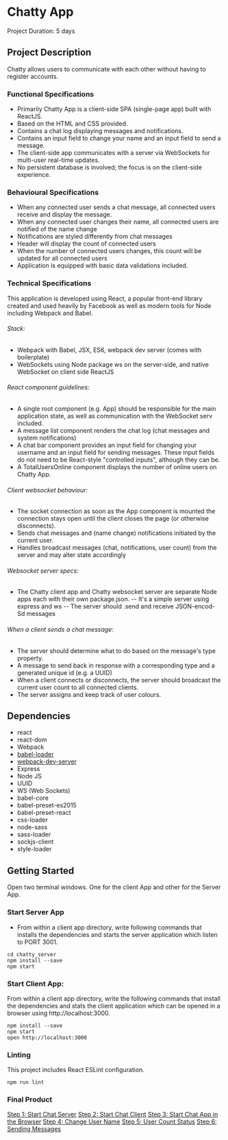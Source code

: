 # Chatty App

Project Duration: 5 days

## Project Description

Chatty allows users to communicate with each other without having to register accounts.

### Functional Specifications

- Primarily Chatty App is a client-side SPA (single-page app) built with ReactJS.
- Based on the HTML and CSS provided.
- Contains a chat log displaying messages and notifications.
- Contains an input field to change your name and an input field to send a message.
- The client-side app communicates with a server via WebSockets for multi-user real-time updates.
- No persistent database is involved; the focus is on the client-side experience.


### Behavioural Specifications

- When any connected user sends a chat message, all connected users receive and display the message.
- When any connected user changes their name, all connected users are notified of the name change
- Notifications are styled differently from chat messages
- Header will display the count of connected users
- When the number of connected users changes, this count will be updated for all connected users
- Application is equipped with basic data validations included.


### Technical Specifications


This application is developed using React, a popular front-end library created and used heavily by Facebook as well as modern tools for Node including Webpack and Babel.

###### Stack:

- Webpack with Babel, JSX, ES6, webpack dev server (comes with boilerplate)
- WebSockets using Node package ws on the server-side, and native WebSocket on client side ReactJS

###### React component guidelines:

- A single root component (e.g. App) should be responsible for the main application state, as well as communication with the WebSocket serv included.
- A message list component renders the chat log (chat messages and system notifications)
- A chat bar component provides an input field for changing your username and an input field for sending messages. These input fields do not need to be React-style "controlled inputs", although they can be.
- A TotalUsersOnline component displays the number of online users on Chatty App.


###### Client websocket behaviour:

- The socket connection as soon as the App component is mounted
the connection stays open until the client closes the page (or otherwise disconnects).
- Sends chat messages and (name change) notifications initiated by the current user.
- Handles broadcast messages (chat, notifications, user count) from the server and may alter state accordingly

###### Websocket server specs:

- The Chatty client app and Chatty websocket server are separate Node apps each with their own package.json.
-- It's a simple server using express and ws
-- The server should .send and receive JSON-encod- Sd messages

###### When a client sends a chat message:
- The server should determine what to do based on the message's type property.
- A message to send back in response with a corresponding type and a generated unique id (e.g. a UUID)
- When a client connects or disconnects, the server should broadcast the current user count to all connected clients.
- The server assigns and keep track of user colours.

## Dependencies

- react
- react-dom
- Webpack
- [babel-loader](https://github.com/babel/babel-loader)
- [webpack-dev-server](https://github.com/webpack/webpack-dev-server)
- Express
- Node JS
- UUID
- WS (Web Sockets)
- babel-core
- babel-preset-es2015
- babel-preset-react
- css-loader
- node-sass
- sass-loader
- sockjs-client
- style-loader

## Getting Started

Open two terminal windows. One for the client App and other for the Server App.

### Start Server App

- From within a client app directory, write following commands that installs the dependencies and starts the server application which listen to PORT 3001.

```
cd chatty_server
npm install --save
npm start
```

### Start Client App:

From within a client app directory, write the following commands that install the dependencies and stats the client application which can be opened in a browser using http://localhost:3000.


```
npm install --save
npm start
open http://localhost:3000
```
### Linting

This project includes React ESLint configuration.

```
npm run lint
```

### Final Product


[Step 1: Start Chat Server](docs/1_start_chat_server.png)
[Step 2: Start Chat Client](docs/2_start_chat_client.png)
[Step 3: Start Chat App in the Browser](docs/3_starting_chat_app_in_browser.png)
[Step 4: Change User Name](docs/4_change_user_name.png)
[Step 5: User Count Status](docs/5_user_count_status.png)
[Step 6: Sending Messages](docs/6_sending_message.png)
